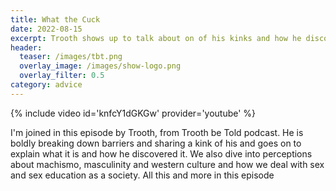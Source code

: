 ```yaml
---
title: What the Cuck
date: 2022-08-15
excerpt: Trooth shows up to talk about on of his kinks and how he discovered it
header:
  teaser: /images/tbt.png
  overlay_image: /images/show-logo.png
  overlay_filter: 0.5
category: advice
---
```


{% include video id='knfcY1dGKGw' provider='youtube' %}

I'm joined in this episode by Trooth, from Trooth be Told podcast. He is boldly breaking down barriers and sharing a kink of his and goes on to explain what it is and how he discovered it. We also dive into perceptions about machismo, masculinity and western culture and how we deal with sex and sex education as a society. All this and more in this episode
